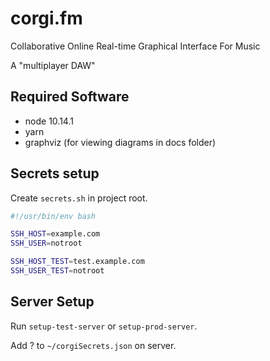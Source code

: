# corgi.fm
Collaborative Online Real-time Graphical Interface For Music

A "multiplayer DAW"

## Required Software
- node 10.14.1
- yarn
- graphviz (for viewing diagrams in docs folder)

## Secrets setup
Create `secrets.sh` in project root.

```bash
#!/usr/bin/env bash

SSH_HOST=example.com
SSH_USER=notroot

SSH_HOST_TEST=test.example.com
SSH_USER_TEST=notroot
```

## Server Setup
Run `setup-test-server` or `setup-prod-server`.

Add ? to `~/corgiSecrets.json` on server.
